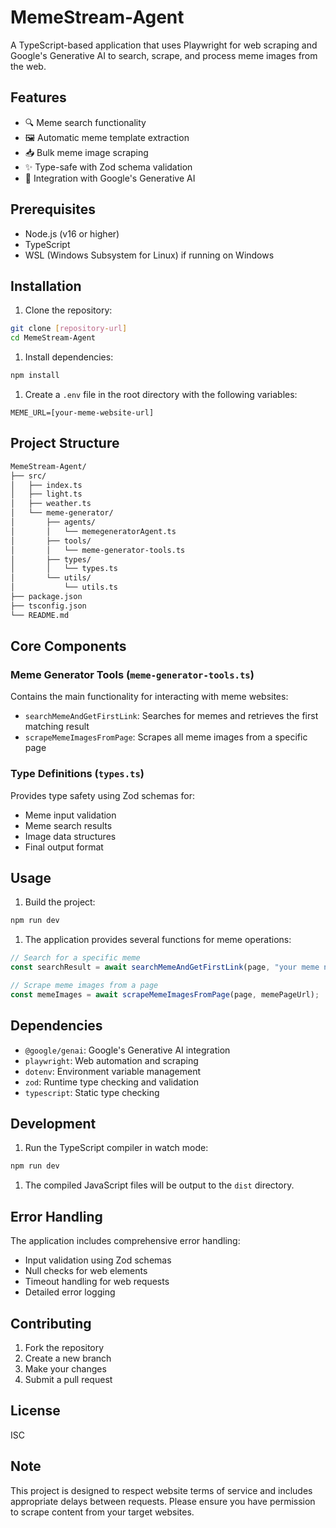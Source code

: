 # MemeStream-Agent

A TypeScript-based application that uses Playwright for web scraping and Google's Generative AI to search, scrape, and process meme images from the web.

## Features

- 🔍 Meme search functionality
- 🖼️ Automatic meme template extraction
- 📥 Bulk meme image scraping
- ✨ Type-safe with Zod schema validation
- 🤖 Integration with Google's Generative AI

## Prerequisites

- Node.js (v16 or higher)
- TypeScript
- WSL (Windows Subsystem for Linux) if running on Windows

## Installation

1. Clone the repository:

```bash
git clone [repository-url]
cd MemeStream-Agent
```

1. Install dependencies:

```bash
npm install
```

1. Create a `.env` file in the root directory with the following variables:

```env
MEME_URL=[your-meme-website-url]
```

## Project Structure

```bash
MemeStream-Agent/
├── src/
│   ├── index.ts
│   ├── light.ts
│   ├── weather.ts
│   └── meme-generator/
│       ├── agents/
│       │   └── memegeneratorAgent.ts
│       ├── tools/
│       │   └── meme-generator-tools.ts
│       ├── types/
│       │   └── types.ts
│       └── utils/
│           └── utils.ts
├── package.json
├── tsconfig.json
└── README.md
```

## Core Components

### Meme Generator Tools (`meme-generator-tools.ts`)

Contains the main functionality for interacting with meme websites:

- `searchMemeAndGetFirstLink`: Searches for memes and retrieves the first matching result
- `scrapeMemeImagesFromPage`: Scrapes all meme images from a specific page

### Type Definitions (`types.ts`)

Provides type safety using Zod schemas for:

- Meme input validation
- Meme search results
- Image data structures
- Final output format

## Usage

1. Build the project:

```bash
npm run dev
```

1. The application provides several functions for meme operations:

```typescript
// Search for a specific meme
const searchResult = await searchMemeAndGetFirstLink(page, "your meme name");

// Scrape meme images from a page
const memeImages = await scrapeMemeImagesFromPage(page, memePageUrl);
```

## Dependencies

- `@google/genai`: Google's Generative AI integration
- `playwright`: Web automation and scraping
- `dotenv`: Environment variable management
- `zod`: Runtime type checking and validation
- `typescript`: Static type checking

## Development

1. Run the TypeScript compiler in watch mode:

```bash
npm run dev
```

1. The compiled JavaScript files will be output to the `dist` directory.

## Error Handling

The application includes comprehensive error handling:

- Input validation using Zod schemas
- Null checks for web elements
- Timeout handling for web requests
- Detailed error logging

## Contributing

1. Fork the repository
2. Create a new branch
3. Make your changes
4. Submit a pull request

## License

ISC

## Note

This project is designed to respect website terms of service and includes appropriate delays between requests. Please ensure you have permission to scrape content from your target websites.
